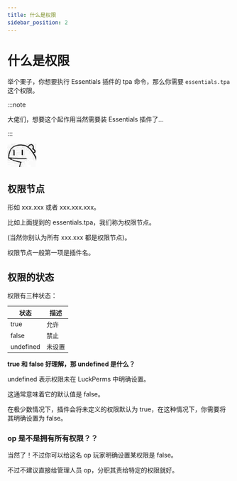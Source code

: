 ```yaml
---
title: 什么是权限
sidebar_position: 2
---
```


# 什么是权限

举个栗子，你想要执行 Essentials 插件的 tpa 命令，那么你需要 `essentials.tpa` 这个权限。

:::note

大佬们，想要这个起作用当然需要装 Essentials 插件了...

:::

![](_images/ummm.jpg)

## 权限节点

形如 xxx.xxx 或者 xxx.xxx.xxx。

比如上面提到的 essentials.tpa，我们称为权限节点。

(当然你别认为所有 xxx.xxx 都是权限节点)。

权限节点一般第一项是插件名。

## 权限的状态

权限有三种状态：

| 状态 | 描述 |
| --- | --- |
|true | 允许 |
|false | 禁止 |
|undefined | 未设置 |

**true 和 false 好理解，那 undefined 是什么？**

undefined 表示权限未在 LuckPerms 中明确设置。

这通常意味着它的默认值是 false。

在极少数情况下，插件会将未定义的权限默认为 true，在这种情况下，你需要将其明确设置为 false。

### op 是不是拥有所有权限？？

当然了！不过你可以给这名 op 玩家明确设置某权限是 false。

不过不建议直接给管理人员 op，分职其责给特定的权限就好。
